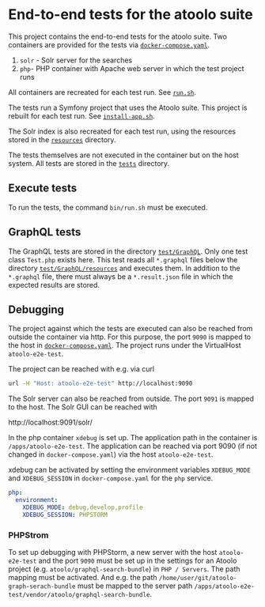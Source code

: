 # End-to-end tests for the atoolo suite

This project contains the end-to-end tests for the atoolo suite. Two containers are provided for the tests via [`docker-compose.yaml`](docker-compose.yaml).

1. `solr` - Solr server for the searches
2. `php`- PHP container with Apache web server in which the test project runs

All containers are recreated for each test run. See [`run.sh`](bin/run.sh).

The tests run a Symfony project that uses the Atoolo suite. This project is rebuilt for each test run. See [`install-app.sh`](docker/php/bin/install-app.sh).

The Solr index is also recreated for each test run, using the resources stored in the [`resources`](resources/) directory.

The tests themselves are not executed in the container but on the host system. All tests are stored in the [`tests`](tests/) directory.

## Execute tests

To run the tests, the command `bin/run.sh` must be executed.

## GraphQL tests

The GraphQL tests are stored in the directory [`test/GraphQL`](tests/GraphQL). Only one test class `Test.php` exists here. This test reads all `*.graphql` files below the directory [`test/GraphQL/resources`](test/GraphQL/resources/) and executes them. In addition to the `*.graphql` file, there must always be a `*.result.json` file in which the expected results are stored.

## Debugging

The project against which the tests are executed can also be reached from outside the container via http. For this purpose, the port `9090` is mapped to the host in [`docker-compose.yaml`](docker-compose.yaml). The project runs under the VirtualHost `atoolo-e2e-test`.

The project can be reached with e.g. via curl

```bash
url -H "Host: atoolo-e2e-test" http://localhost:9090
```

The Solr server can also be reached from outside. The port `9091` is mapped to the host. The Solr GUI can be reached with

http://localhost:9091/solr/

In the php container `xdebug` is set up. The application path in the container is `/apps/atoolo-e2e-test`. The application can be reached via port 9090 (if not changed in `docker-compose.yaml`) via the host `atoolo-e2e-test`.

xdebug can be activated by setting the environment variables `XDEBUG_MODE` and `XDEBUG_SESSION` in `docker-compose.yaml` for the `php` service.

```yaml
php:
  environment:
    XDEBUG_MODE: debug,develop,profile
    XDEBUG_SESSION: PHPSTORM
```

### PHPStrom

To set up debugging with PHPStorm, a new server with the host `atoolo-e2e-test` and the port `9090` must be set up in the settings for an Atoolo project (e.g. `atoolo/graphql-search-bundle`) in `PHP / Servers`. The path mapping must be activated. And e.g. the path `/home/user/git/atoolo-graph-serach-bundle` must be mapped to the server path `/apps/atoolo-e2e-test/vendor/atoolo/graphql-search-bundle`.
